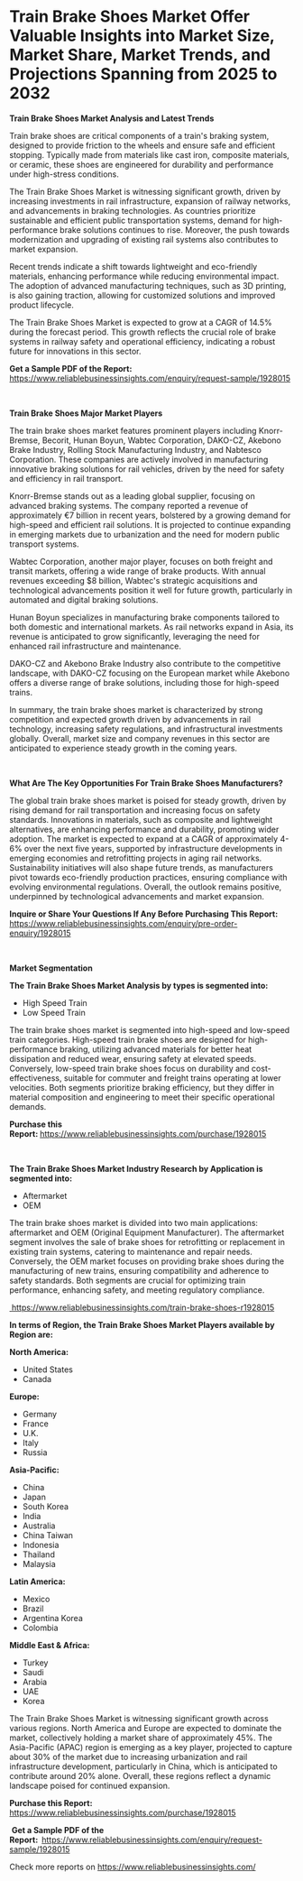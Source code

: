 <p><h1>Train Brake Shoes Market Offer Valuable Insights into Market Size, Market Share, Market Trends, and Projections Spanning from 2025 to 2032</h1></p><p><strong>Train Brake Shoes Market Analysis and Latest Trends</strong></p>
<p><p>Train brake shoes are critical components of a train's braking system, designed to provide friction to the wheels and ensure safe and efficient stopping. Typically made from materials like cast iron, composite materials, or ceramic, these shoes are engineered for durability and performance under high-stress conditions. </p><p>The Train Brake Shoes Market is witnessing significant growth, driven by increasing investments in rail infrastructure, expansion of railway networks, and advancements in braking technologies. As countries prioritize sustainable and efficient public transportation systems, demand for high-performance brake solutions continues to rise. Moreover, the push towards modernization and upgrading of existing rail systems also contributes to market expansion. </p><p>Recent trends indicate a shift towards lightweight and eco-friendly materials, enhancing performance while reducing environmental impact. The adoption of advanced manufacturing techniques, such as 3D printing, is also gaining traction, allowing for customized solutions and improved product lifecycle. </p><p>The Train Brake Shoes Market is expected to grow at a CAGR of 14.5% during the forecast period. This growth reflects the crucial role of brake systems in railway safety and operational efficiency, indicating a robust future for innovations in this sector.</p></p>
<p><strong>Get a Sample PDF of the Report:&nbsp;</strong> <a href="https://www.reliablebusinessinsights.com/enquiry/request-sample/1928015?utm_campaign=116&utm_medium=2&utm_source=Github&utm_content=ia&utm_term=15012025&utm_id=train-brake-shoes">https://www.reliablebusinessinsights.com/enquiry/request-sample/1928015</a></p>
<p>&nbsp;</p>
<p><strong>Train Brake Shoes Major Market Players</strong></p>
<p><p>The train brake shoes market features prominent players including Knorr-Bremse, Becorit, Hunan Boyun, Wabtec Corporation, DAKO-CZ, Akebono Brake Industry, Rolling Stock Manufacturing Industry, and Nabtesco Corporation. These companies are actively involved in manufacturing innovative braking solutions for rail vehicles, driven by the need for safety and efficiency in rail transport.</p><p>Knorr-Bremse stands out as a leading global supplier, focusing on advanced braking systems. The company reported a revenue of approximately €7 billion in recent years, bolstered by a growing demand for high-speed and efficient rail solutions. It is projected to continue expanding in emerging markets due to urbanization and the need for modern public transport systems.</p><p>Wabtec Corporation, another major player, focuses on both freight and transit markets, offering a wide range of brake products. With annual revenues exceeding $8 billion, Wabtec's strategic acquisitions and technological advancements position it well for future growth, particularly in automated and digital braking solutions.</p><p>Hunan Boyun specializes in manufacturing brake components tailored to both domestic and international markets. As rail networks expand in Asia, its revenue is anticipated to grow significantly, leveraging the need for enhanced rail infrastructure and maintenance.</p><p>DAKO-CZ and Akebono Brake Industry also contribute to the competitive landscape, with DAKO-CZ focusing on the European market while Akebono offers a diverse range of brake solutions, including those for high-speed trains.</p><p>In summary, the train brake shoes market is characterized by strong competition and expected growth driven by advancements in rail technology, increasing safety regulations, and infrastructural investments globally. Overall, market size and company revenues in this sector are anticipated to experience steady growth in the coming years.</p></p>
<p>&nbsp;</p>
<p><strong>What Are The Key Opportunities For Train Brake Shoes Manufacturers?</strong></p>
<p><p>The global train brake shoes market is poised for steady growth, driven by rising demand for rail transportation and increasing focus on safety standards. Innovations in materials, such as composite and lightweight alternatives, are enhancing performance and durability, promoting wider adoption. The market is expected to expand at a CAGR of approximately 4-6% over the next five years, supported by infrastructure developments in emerging economies and retrofitting projects in aging rail networks. Sustainability initiatives will also shape future trends, as manufacturers pivot towards eco-friendly production practices, ensuring compliance with evolving environmental regulations. Overall, the outlook remains positive, underpinned by technological advancements and market expansion.</p></p>
<p><strong>Inquire or Share Your Questions If Any Before Purchasing This Report:</strong> <a href="https://www.reliablebusinessinsights.com/enquiry/pre-order-enquiry/1928015?utm_campaign=116&utm_medium=2&utm_source=Github&utm_content=ia&utm_term=15012025&utm_id=train-brake-shoes">https://www.reliablebusinessinsights.com/enquiry/pre-order-enquiry/1928015</a></p>
<p>&nbsp;</p>
<p><strong>Market Segmentation</strong></p>
<p><strong>The Train Brake Shoes Market Analysis by types is segmented into:</strong></p>
<p><ul><li>High Speed Train</li><li>Low Speed Train</li></ul></p>
<p><p>The train brake shoes market is segmented into high-speed and low-speed train categories. High-speed train brake shoes are designed for high-performance braking, utilizing advanced materials for better heat dissipation and reduced wear, ensuring safety at elevated speeds. Conversely, low-speed train brake shoes focus on durability and cost-effectiveness, suitable for commuter and freight trains operating at lower velocities. Both segments prioritize braking efficiency, but they differ in material composition and engineering to meet their specific operational demands.</p></p>
<p><strong>Purchase this Report:&nbsp;</strong><a href="https://www.reliablebusinessinsights.com/purchase/1928015?utm_campaign=116&utm_medium=2&utm_source=Github&utm_content=ia&utm_term=15012025&utm_id=train-brake-shoes">https://www.reliablebusinessinsights.com/purchase/1928015</a></p>
<p>&nbsp;</p>
<p><strong>The Train Brake Shoes Market Industry Research by Application is segmented into:</strong></p>
<p><ul><li>Aftermarket</li><li>OEM</li></ul></p>
<p><p>The train brake shoes market is divided into two main applications: aftermarket and OEM (Original Equipment Manufacturer). The aftermarket segment involves the sale of brake shoes for retrofitting or replacement in existing train systems, catering to maintenance and repair needs. Conversely, the OEM market focuses on providing brake shoes during the manufacturing of new trains, ensuring compatibility and adherence to safety standards. Both segments are crucial for optimizing train performance, enhancing safety, and meeting regulatory compliance.</p></p>
<p><a href="https://www.reliablebusinessinsights.com/train-brake-shoes-r1928015?utm_campaign=116&utm_medium=2&utm_source=Github&utm_content=ia&utm_term=15012025&utm_id=train-brake-shoes">&nbsp;https://www.reliablebusinessinsights.com/train-brake-shoes-r1928015</a></p>
<p><strong>In terms of Region, the Train Brake Shoes Market Players available by Region are:</strong></p>
<p>
    <p> <strong> North America: </strong>
        <ul>
            <li>United States</li>
            <li>Canada</li>
        </ul>
        </p> 
    <p> <strong> Europe: </strong>
        <ul>
            <li>Germany</li>
            <li>France</li>
            <li>U.K.</li>
            <li>Italy</li>
            <li>Russia</li>
        </ul>
        </p> 
    <p> <strong> Asia-Pacific: </strong>
        <ul>
            <li>China</li>
            <li>Japan</li>
            <li>South Korea</li>
            <li>India</li>
            <li>Australia</li>
            <li>China Taiwan</li>
            <li>Indonesia</li>
            <li>Thailand</li>
            <li>Malaysia</li>
        </ul>
        </p> 
    <p> <strong> Latin America: </strong>
        <ul>
            <li>Mexico</li>
            <li>Brazil</li>
            <li>Argentina Korea</li>
            <li>Colombia</li>
        </ul>
        </p> 
    <p> <strong> Middle East & Africa: </strong>
        <ul>
            <li>Turkey</li>
            <li>Saudi</li>
            <li>Arabia</li>
            <li>UAE</li>
            <li>Korea</li>
        </ul>
    </p>
    </p>
<p><p>The Train Brake Shoes Market is witnessing significant growth across various regions. North America and Europe are expected to dominate the market, collectively holding a market share of approximately 45%. The Asia-Pacific (APAC) region is emerging as a key player, projected to capture about 30% of the market due to increasing urbanization and rail infrastructure development, particularly in China, which is anticipated to contribute around 20% alone. Overall, these regions reflect a dynamic landscape poised for continued expansion.</p></p>
<p><strong>Purchase this Report: </strong><a href="https://www.reliablebusinessinsights.com/purchase/1928015?utm_campaign=116&utm_medium=2&utm_source=Github&utm_content=ia&utm_term=15012025&utm_id=train-brake-shoes">https://www.reliablebusinessinsights.com/purchase/1928015</a></p>
<p>&nbsp;<strong>Get a Sample PDF of the Report:&nbsp;&nbsp;</strong><a href="https://www.reliablebusinessinsights.com/enquiry/request-sample/1928015?utm_campaign=116&utm_medium=2&utm_source=Github&utm_content=ia&utm_term=15012025&utm_id=train-brake-shoes">https://www.reliablebusinessinsights.com/enquiry/request-sample/1928015</a></p>
<p><strong></strong></p>
<p>Check more reports on <a href="https://www.reliablebusinessinsights.com/?utm_campaign=116&utm_medium=2&utm_source=Github&utm_content=ia&utm_term=15012025&utm_id=train-brake-shoes">https://www.reliablebusinessinsights.com/</a></p>
